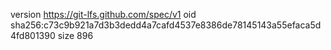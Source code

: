 version https://git-lfs.github.com/spec/v1
oid sha256:c73c9b921a7d3b3dedd4a7cafd4537e8386de78145143a55efaca5d4fd801390
size 896
